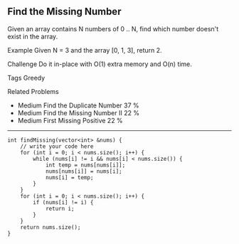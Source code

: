## Find the Missing Number ##

Given an array contains N numbers of 0 .. N, find which number doesn't exist in the array.

Example
Given N = 3 and the array [0, 1, 3], return 2.

Challenge 
Do it in-place with O(1) extra memory and O(n) time.

Tags 
Greedy

Related Problems 

- Medium Find the Duplicate Number 37 %
- Medium Find the Missing Number II 22 %
- Medium First Missing Positive 22 %

----------
    int findMissing(vector<int> &nums) {
        // write your code here
        for (int i = 0; i < nums.size(); i++) {
            while (nums[i] != i && nums[i] < nums.size()) {
                int temp = nums[nums[i]];
                nums[nums[i]] = nums[i];
                nums[i] = temp;
            }
        }
        for (int i = 0; i < nums.size(); i++) {
            if (nums[i] != i) {
                return i;
            }
        }
        return nums.size();
    }